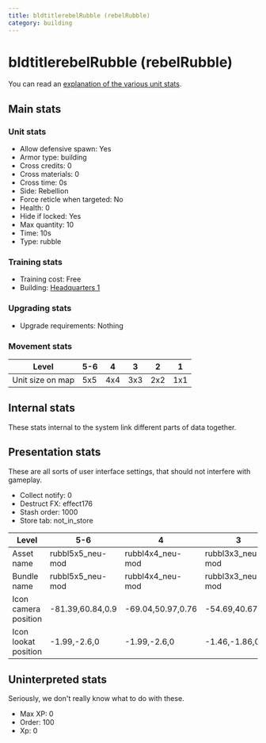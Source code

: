 ```yaml
---
title: bldtitlerebelRubble (rebelRubble)
category: building
---
```


# bldtitlerebelRubble (rebelRubble)

You can read an [explanation  of the various unit stats](unitexplained.md).

## Main stats

### Unit stats

  * Allow defensive spawn: Yes
  * Armor type: building
  * Cross credits: 0
  * Cross materials: 0
  * Cross time: 0s
  * Side: Rebellion
  * Force reticle when targeted: No
  * Health: 0
  * Hide if locked: Yes
  * Max quantity: 10
  * Time: 10s
  * Type: rubble

### Training stats

  * Training cost: Free
  * Building: [Headquarters 1](rebelHQ.html)

### Upgrading stats

  * Upgrade requirements: Nothing

### Movement stats

|Level           |5-6|4  |3  |2  |1  |
|----------------|---|---|---|---|---|
|Unit size on map|5x5|4x4|3x3|2x2|1x1|


## Internal stats

These stats internal to the system link different parts of data together.


## Presentation stats

These are all sorts of user interface settings, that should not interfere with gameplay.

  * Collect notify: 0
  * Destruct FX: effect176
  * Stash order: 1000
  * Store tab: not_in_store

|Level               |5-6             |4                |3               |2                |1               |
|--------------------|----------------|-----------------|----------------|-----------------|----------------|
|Asset name          |rubbl5x5_neu-mod|rubbl4x4_neu-mod |rubbl3x3_neu-mod|rubbl2x2_neu-mod |rubbl1x1_neu-mod|
|Bundle name         |rubbl5x5_neu-mod|rubbl4x4_neu-mod |rubbl3x3_neu-mod|rubbl2x2_neu-mod |rubbl1x1_neu-mod|
|Icon camera position|-81.39,60.84,0.9|-69.04,50.97,0.76|-54.69,40.67,1.3|23.27,24.08,13.51|14.72,14.82,8.12|
|Icon lookat position|-1.99,-2.6,0    |-1.99,-2.6,0     |-1.46,-1.86,0.7 |0.11,-0.27,0.57  |0.37,-0.27,0.1  |


## Uninterpreted stats

Seriously, we don't really know what to do with these.

  * Max XP: 0
  * Order: 100
  * Xp: 0

